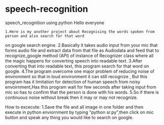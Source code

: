 # speech-recognition
speech_recognition using python
Hello everyone 
	
	1.Here is my another project about Recognising the words spoken from person and also search for that word 
on google search engine.
	2.Basically it takes audio input from your mic that forms audio file and extract data from that file as Audiodata
and feed that to recognize_google method (API) of instance of Recognizer class where all the magic happens for converting speech 
into readable text.
	3.After converting that into readable text, this program search for that word on google.
	4.The program overcome one major problem of reducing noise of environment so that in loud environment it can still recognize , But
this program has it limitation for detection of human speech from noisy envoirnment,Has this program wait for few seconds after taking input 
from mic so has to confirm that the person is done with his words.
	5.So if there is continuous noise without break then it may or may not recognize.


How to excecute:
	1.Save the file and all image in one folder and then execute in python enviornment 
	by typing "python sr.py",then click on mic button and speak any thing you would like to search on google.
